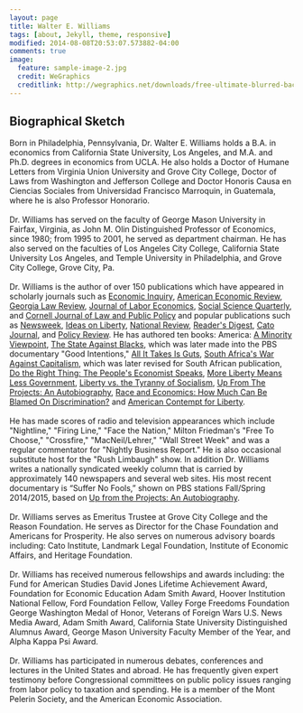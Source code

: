 ```yaml
---
layout: page
title: Walter E. Williams
tags: [about, Jekyll, theme, responsive]
modified: 2014-08-08T20:53:07.573882-04:00
comments: true
image:
  feature: sample-image-2.jpg
  credit: WeGraphics
  creditlink: http://wegraphics.net/downloads/free-ultimate-blurred-background-pack/
---
```


## Biographical Sketch

Born in Philadelphia, Pennsylvania, Dr. Walter E. Williams holds a B.A. in economics from California State University, Los Angeles, and M.A. and Ph.D. degrees in economics from UCLA. He also holds a Doctor of Humane Letters from Virginia Union University and Grove City College, Doctor of Laws from Washington and Jefferson College and Doctor Honoris Causa en Ciencias Sociales from Universidad Francisco Marroquin, in Guatemala, where he is also Professor Honorario.
<br>  
Dr. Williams has served on the faculty of George Mason University in Fairfax, Virginia, as John M. Olin Distinguished Professor of Economics, since 1980; from 1995 to 2001, he served as department chairman. He has also served on the faculties of Los Angeles City College, California State University Los Angeles, and Temple University in Philadelphia, and Grove City College, Grove City, Pa.
<br>     
Dr. Williams is the author of over 150 publications which have appeared in scholarly journals such as <u>Economic Inquiry</u>, <u>American Economic Review</u>, <u>Georgia Law Review</u>, <u>Journal of Labor Economics</u>, <u>Social Science Quarterly</u>, and <u>Cornell Journal of Law and Public Policy</u> and popular publications such as <u>Newsweek</u>, <u>Ideas on Liberty</u>, <u>National Review</u>, <u>Reader's Digest</u>, <u>Cato Journal</u>, and <u>Policy Review</u>. He has authored ten books: America: <u>A Minority Viewpoint</u>, <u>The State Against Blacks</u>, which was later made into the PBS documentary "Good Intentions," <u>All It Takes Is Guts</u>, <u>South Africa's War Against Capitalism</u>, which was later revised for South African publication, <u>Do the Right Thing: The People's Economist Speaks</u>, <u>More Liberty Means Less Government</u>, <u>Liberty vs. the Tyranny of Socialism</u>, <u>Up From The Projects: An Autobiography</u>, <u>Race and Economics: How Much Can Be Blamed On Discrimination?</u> and <u>American Contempt for Liberty</u>.
<br>  
He has made scores of radio and television appearances which include "Nightline," "Firing Line," "Face the Nation," Milton Friedman's "Free To Choose," "Crossfire," "MacNeil/Lehrer," "Wall Street Week" and was a regular commentator for "Nightly Business Report." He is also occasional substitute host for the "Rush Limbaugh" show. In addition Dr. Williams writes a nationally syndicated weekly column that is carried by approximately 140 newspapers and several web sites. His most recent documentary is “Suffer No Fools,” shown on PBS stations Fall/Spring 2014/2015, based on <u>Up from the Projects: An Autobiography</u>. 
<br>  
Dr. Williams serves as Emeritus Trustee at Grove City College and the Reason Foundation. He serves as Director for the Chase Foundation and Americans for Prosperity. He also serves on numerous advisory boards including: Cato Institute, Landmark Legal Foundation, Institute of Economic Affairs, and Heritage Foundation. 
<br>  
Dr. Williams has received numerous fellowships and awards including: the Fund for American Studies David Jones Lifetime Achievement Award, Foundation for Economic Education Adam Smith Award, Hoover Institution National Fellow, Ford Foundation Fellow, Valley Forge Freedoms Foundation George Washington Medal of Honor, Veterans of Foreign Wars U.S. News Media Award, Adam Smith Award, California State University Distinguished Alumnus Award, George Mason University Faculty Member of the Year, and Alpha Kappa Psi Award.
<br>  
Dr. Williams has participated in numerous debates, conferences and lectures in the United States and abroad. He has frequently given expert testimony before Congressional committees on public policy issues ranging from labor policy to taxation and spending. He is a member of the Mont Pelerin Society, and the American Economic Association.

